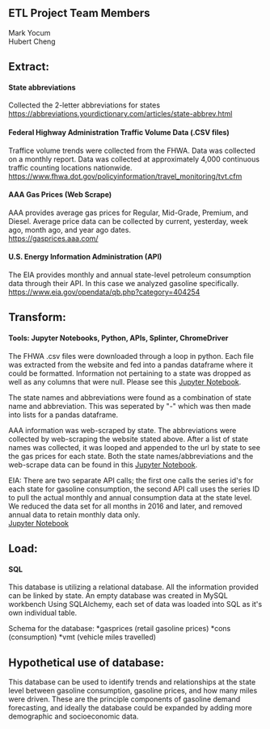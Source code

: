 ## ETL Project Team Members
Mark Yocum<br />
Hubert Cheng

## Extract:

#### State abbreviations

Collected the 2-letter abbreviations for states<br />
https://abbreviations.yourdictionary.com/articles/state-abbrev.html

#### Federal Highway Administration Traffic Volume Data (.CSV files)
Traffice volume trends were collected from the FHWA.  Data was collected on a monthly report.  Data was collected at approximately 4,000 continuous traffic
counting locations nationwide.<br />
https://www.fhwa.dot.gov/policyinformation/travel_monitoring/tvt.cfm

#### AAA Gas Prices (Web Scrape)
AAA provides average gas prices for Regular, Mid-Grade, Premium, and Diesel.  Average price data can be collected by current, yesterday, week ago, month ago, and year ago dates.<br />
https://gasprices.aaa.com/

#### U.S. Energy Information Administration (API)

The EIA provides monthly and annual state-level petroleum consumption data through their API.  In this case we analyzed gasoline specifically. <br />
https://www.eia.gov/opendata/qb.php?category=404254



## Transform:

#### Tools: Jupyter Notebooks, Python, APIs, Splinter, ChromeDriver
    
The FHWA .csv files were downloaded through a loop in python.  Each file was extracted from the website and fed into a pandas dataframe where it could be 
formatted.  Information not pertaining to a state was dropped as well as any columns that were null.  Please see this [Jupyter Notebook](https://github.com/MarkYocumII/ETL_project/blob/master/State_vmt.ipynb).

The state names and abbreviations were found as a combination of state name and abbreviation.  This was seperated by "-" which was then made into lists for a pandas dataframe.

AAA information was web-scraped by state.  The abbreviations were collected by web-scraping the website stated above.  After a list of state names was collected, it was looped and appended to the url by state to see the gas prices for each state. Both the state names/abbreviations and the web-scrape data can be found in this [Jupyter Notebook](https://github.com/MarkYocumII/ETL_project/blob/master/Gas%20Price%20Scrape.ipynb).

EIA:  There are two separate API calls; the first one calls the series id's for each state for gasoline consumption, the second API call uses the series ID to pull the actual monthly and annual consumption data at the state level.  We reduced the data set for all months in 2016 and later, and removed annual data to retain monthly data only.  
[Jupyter Notebook](https://github.com/MarkYocumII/ETL_project/blob/master/EIA_Test_Data.ipynb)


## Load:

#### SQL

This database is utilizing a relational database.  All the information provided can be linked by state.  An empty database was created in MySQL workbench
Using SQLAlchemy, each set of data was loaded into SQL as it's own individual table.

Schema for the database:
*gasprices (retail gasoline prices)
*cons (consumption)
*vmt (vehicle miles travelled)


## Hypothetical use of database:

This database can be used to identify trends and relationships at the state level between gasoline consumption, gasoline prices, and how many miles were driven.  These are the principle components of gasoline demand forecasting, and ideally the database could be expanded by adding more demographic and socioeconomic data.
